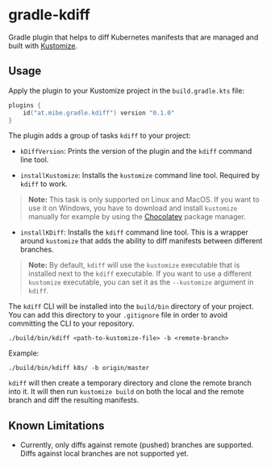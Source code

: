 # gradle-kdiff

Gradle plugin that helps to diff Kubernetes manifests that are managed and built with [Kustomize](https://kustomize.io/).

## Usage

Apply the plugin to your Kustomize project in the `build.gradle.kts` file:

```kotlin
plugins {
    id("at.mibe.gradle.kdiff") version "0.1.0"
}
```

The plugin adds a group of tasks `kdiff` to your project:

- `kDiffVersion`: Prints the version of the plugin and the `kdiff` command line tool.

- `installKustomize`: Installs the `kustomize` command line tool. Required by `kdiff` to work.

> **Note:** This task is only supported on Linux and MacOS. If you want to use it on Windows, you have to download and
> install `kustomize` manually for example by using the [Chocolatey](https://kubectl.docs.kubernetes.io/installation/kustomize/chocolatey/)
> package manager.

- `installKDiff`: Installs the `kdiff` command line tool. This is a wrapper around `kustomize` that adds the ability to
  diff manifests between different branches.

> **Note:** By default, `kdiff` will use the `kustomize` executable that is installed next to the `kdiff` executable.
> If you want to use a different `kustomize` executable, you can set it as the `--kustomize` argument in `kdiff`.

The `kdiff` CLI will be installed into the `build/bin` directory of your project. You can add this directory to your
`.gitignore` file in order to avoid committing the CLI to your repository.

```shell
./build/bin/kdiff <path-to-kustomize-file> -b <remote-branch>
```

Example:

```shell
./build/bin/kdiff k8s/ -b origin/master
```

`kdiff` will then create a temporary directory and clone the remote branch into it. It will then run `kustomize build`
on both the local and the remote branch and diff the resulting manifests.

## Known Limitations

- Currently, only diffs against remote (pushed) branches are supported. Diffs against local branches are not supported
  yet.
